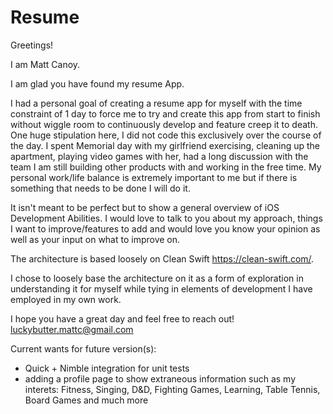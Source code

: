 # Resume

Greetings!

I am Matt Canoy. 

I am glad you have found my resume App. 

I had a personal goal of creating a resume app for myself with the time constraint of 1 day to force me to try and create this app from start to finish without wiggle room to continuously develop and feature creep it to death. One huge stipulation here, I did not code this exclusively over the course of the day. I spent Memorial day with my girlfriend exercising, cleaning up the apartment, playing video games with her, had a long discussion with the team I am still building other products with and working in the free time. My personal work/life balance is extremely important to me but if there is something that needs to be done I will do it.

It isn't meant to be perfect but to show a general overview of iOS Development Abilities. I would love to talk to you about my approach, things I want to improve/features to add and would love you know your opinion as well as your input on what to improve on.

The architecture is based loosely on Clean Swift https://clean-swift.com/. 

I chose to loosely base the architecture on it as a form of exploration in understanding it for myself while tying in elements of development I have employed in my own work.

I hope you have a great day and feel free to reach out!
luckybutter.mattc@gmail.com

Current wants for future version(s):
- Quick + Nimble integration for unit tests
- adding a profile page to show extraneous information such as my interets: Fitness, Singing, D&D, Fighting Games, Learning, Table Tennis, Board Games and much more
